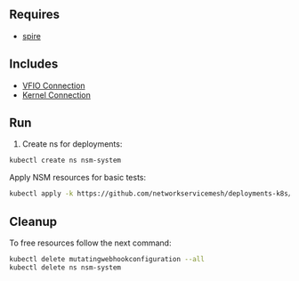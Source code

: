 ## Requires

- [spire](../spire)

## Includes

- [VFIO Connection](../use-cases/Vfio2Noop)
- [Kernel Connection](../use-cases/SriovKernel2Noop)

## Run

1. Create ns for deployments:
```bash
kubectl create ns nsm-system
```

Apply NSM resources for basic tests:
```bash
kubectl apply -k https://github.com/networkservicemesh/deployments-k8s/examples/sriov?ref=19e0a752ad1fe0669e76dad40498fe0d7f8c9a8d
```

## Cleanup

To free resources follow the next command:
```bash
kubectl delete mutatingwebhookconfiguration --all
kubectl delete ns nsm-system
```
